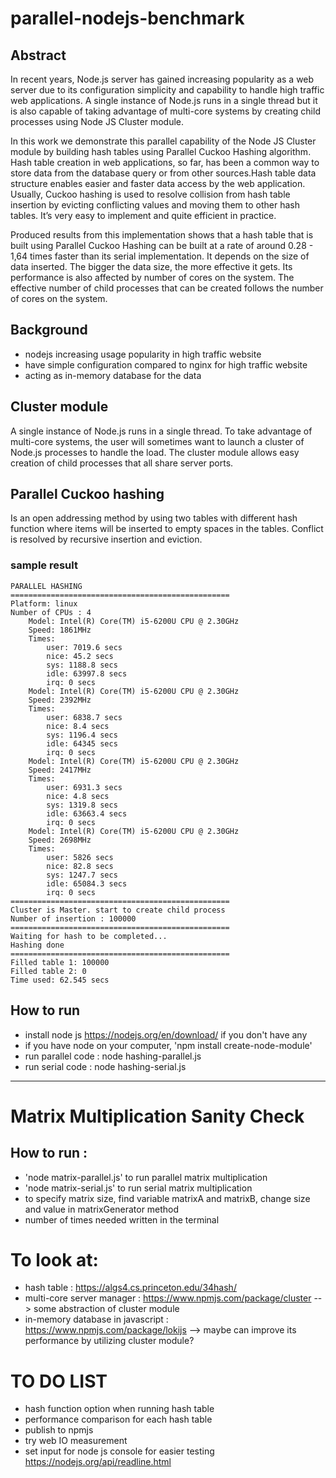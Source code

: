# parallel-nodejs-benchmark

## Abstract

In recent years, Node.js server has gained increasing popularity as a web server due to its configuration simplicity and capability to handle high traffic web applications. A single instance of Node.js runs in a single thread but it is also capable of taking advantage of multi-core systems by creating child processes using Node JS Cluster module.

In this work we demonstrate this parallel capability of the Node JS Cluster module by building hash tables using Parallel Cuckoo Hashing algorithm. Hash table creation in web applications, so far, has been a common way to store data from the database query or from other sources.Hash table data structure enables easier and faster data access by the web application. Usually, Cuckoo hashing is used to resolve collision from hash table insertion by evicting conflicting values and moving them to other hash tables. It’s very easy to implement and quite efficient in practice.

Produced results from this implementation shows that a hash table that is built using Parallel Cuckoo Hashing can be built at a rate of around 0.28 - 1,64 times faster than its serial implementation. It depends on the size of data inserted. The bigger the data size, the more
effective it gets. Its performance is also affected by number of cores on the system. The effective number of child processes that can be created follows the number of cores on the system.

## Background

- nodejs increasing usage popularity in high traffic website
- have simple configuration compared to nginx for high traffic website
- acting as in-memory database for the data

## Cluster module

A single instance of Node.js runs in a single thread. To take advantage of multi-core systems, the user will sometimes want to launch a cluster of Node.js processes to handle the load. The cluster module allows easy creation of child processes that all share server ports.

## Parallel Cuckoo hashing

Is an open addressing method by using two tables with different hash function where items will be inserted to empty spaces in the tables. Conflict is resolved by recursive insertion and eviction.

### sample result

```
PARALLEL HASHING
=================================================
Platform: linux
Number of CPUs : 4
	Model: Intel(R) Core(TM) i5-6200U CPU @ 2.30GHz
	Speed: 1861MHz
	Times:
		user: 7019.6 secs
		nice: 45.2 secs
		sys: 1188.8 secs
		idle: 63997.8 secs
		irq: 0 secs
	Model: Intel(R) Core(TM) i5-6200U CPU @ 2.30GHz
	Speed: 2392MHz
	Times:
		user: 6838.7 secs
		nice: 8.4 secs
		sys: 1196.4 secs
		idle: 64345 secs
		irq: 0 secs
	Model: Intel(R) Core(TM) i5-6200U CPU @ 2.30GHz
	Speed: 2417MHz
	Times:
		user: 6931.3 secs
		nice: 4.8 secs
		sys: 1319.8 secs
		idle: 63663.4 secs
		irq: 0 secs
	Model: Intel(R) Core(TM) i5-6200U CPU @ 2.30GHz
	Speed: 2698MHz
	Times:
		user: 5826 secs
		nice: 82.8 secs
		sys: 1247.7 secs
		idle: 65084.3 secs
		irq: 0 secs
=================================================
Cluster is Master. start to create child process
Number of insertion : 100000
=================================================
Waiting for hash to be completed...
Hashing done
=================================================
Filled table 1: 100000
Filled table 2: 0
Time used: 62.545 secs
```


## How to run
- install node js https://nodejs.org/en/download/ if you don't have any
- if you have node on your computer, 'npm install create-node-module'
- run parallel code : node hashing-parallel.js
- run serial code : node hashing-serial.js

---

# Matrix Multiplication Sanity Check

## How to run :
- 'node matrix-parallel.js' to run parallel matrix multiplication
- 'node matrix-serial.js' to run serial matrix multiplication
- to specify matrix size, find variable matrixA and matrixB, change size and value in matrixGenerator method
- number of times needed written in the terminal

# To look at: 

- hash table : https://algs4.cs.princeton.edu/34hash/
- multi-core server manager : https://www.npmjs.com/package/cluster --> some abstraction of cluster module
- in-memory database in javascript : https://www.npmjs.com/package/lokijs --> maybe can improve its performance by utilizing cluster module?

# TO DO LIST

- hash function option when running hash table
- performance comparison for each hash table
- publish to npmjs
- try web IO measurement
- set input for node js console for easier testing https://nodejs.org/api/readline.html
